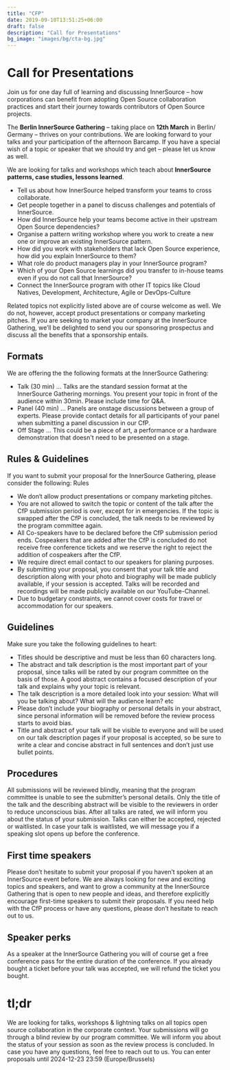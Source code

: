 ```yaml
---
title: "CFP"
date: 2019-09-10T13:51:25+06:00
draft: false
description: "Call for Presentations"
bg_image: "images/bg/cta-bg.jpg"
---
```




# Call for Presentations

Join us for one day full of learning and discussing InnerSource – how corporations can benefit from adopting Open Source collaboration practices and start their journey towards contributors of Open Source projects.

The <b>Berlin InnerSource Gathering</b> – taking place on <b>12th March</b> in Berlin/ Germany – thrives on your contributions. We are looking forward to your talks and your participation of the afternoon Barcamp. If you have a special wish of a topic or speaker that we should try and get – please let us know as well.

We are looking for talks and workshops which teach about <b>InnerSource patterns, case studies, lessons learned</b>.

<ul> 
<li>Tell us about how InnerSource helped transform your teams to cross collaborate. 
<li>Get people together in a panel to discuss challenges and potentials of InnerSource.
<li>How did InnerSource help your teams become active in their upstream Open Source dependencies?
<li>Organise a pattern writing workshop where you work to create a new one or improve an existing InnerSource pattern.
<li>How did you work with stakeholders that lack Open Source experience, how did you explain InnerSource to them?
<li>What role do product managers play in your InnerSource program?
<li>Which of your Open Source learnings did you transfer to in-house teams even if you do not call that InnerSource?
<li>Connect the InnerSource program with other IT topics like Cloud Natives, Development, Architecture, Agile or DevOps-Culture
</ul>

Related topics not explicitly listed above are of course welcome as well. We do not, however, accept product presentations or company marketing pitches. If you are seeking to market your company at the InnerSource Gathering, we’ll be delighted to send you our sponsoring prospectus and discuss all the benefits that a sponsorship entails.

## Formats

We are offering the the following formats at the InnerSource Gathering:

* Talk (30 min) ... Talks are the standard session format at the InnerSource Gathering mornings. You present your topic in front of the audience within 30min. Please include time for Q&A.
* Panel (40 min) ... Panels are onstage discussions between a group of experts. Please provide contact details for all participants of your panel when submitting a panel discussion in our CfP.
* Off Stage ... This could be a piece of art, a performance or a hardware demonstration that doesn't need to be presented on a stage.

## Rules & Guidelines

If you want to submit your proposal for the InnerSource Gathering, please consider the following:
Rules

* We don‘t allow product presentations or company marketing pitches. 
* You are not allowed to switch the topic or content of the talk after the CfP submission period is over, except for in emergencies. If the topic is swapped after the CfP is concluded, the talk needs to be reviewed by the program committee again. 
* All Co-speakers have to be declared before the CfP submission period ends. Cospeakers that are added after the CfP is concluded do not receive free conference tickets and we reserve the right to reject the addition of cospeakers after the CfP. 
* We require direct email contact to our speakers for planing purposes. 
* By submitting your proposal, you consent that your talk title and description along with your photo and biography will be made publicly available, if your session is accepted. Talks will be recorded and recordings will be made publicly available on our YouTube-Channel. 
* Due to budgetary constraints, we cannot cover costs for travel or accommodation for our speakers. 

## Guidelines

Make sure you take the following guidelines to heart:

* Titles should be descriptive and must be less than 60 characters long. 
* The abstract and talk description is the most important part of your proposal, since talks will be rated by our program committee on the basis of those. A good abstract contains a focused description of your talk and explains why your topic is relevant. 
* The talk description is a more detailed look into your session: What will you be talking about? What will the audience learn? etc 
* Please don’t include your biography or personal details in your abstract, since personal information will be removed before the review process starts to avoid bias. 
* Title and abstract of your talk will be visible to everyone and will be used on our talk description pages if your proposal is accepted, so be sure to write a clear and concise abstract in full sentences and don’t just use bullet points. 


## Procedures

All submissions will be reviewed blindly, meaning that the program committee is unable to see the submitter’s personal details. Only the title of the talk and the describing abstract will be visible to the reviewers in order to reduce unconscious bias. After all talks are rated, we will inform you about the status of your submission. Talks can either be accepted, rejected or waitlisted. In case your talk is waitlisted, we will message you if a speaking slot opens up before the conference.

## First time speakers

Please don’t hesitate to submit your proposal if you haven’t spoken at an InnerSource event before. We are always looking for new and exciting topics and speakers, and want to grow a community at the InnerSource Gathering that is open to new people and ideas, and therefore explicitly encourage first-time speakers to submit their proposals.
If you need help with the CfP process or have any questions, please don’t hesitate to reach out to us.
## Speaker perks

As a speaker at the InnerSource Gathering you will of course get a free conference pass for the entire duration of the conference. If you already bought a ticket before your talk was accepted, we will refund the ticket you bought.

# tl;dr

We are looking for talks, workshops & lightning talks on all topics open source collaboration in the corporate context. Your submissions will go through a blind review by our program committee. We will inform you about the status of your session as soon as the review process is concluded.
In case you have any questions, feel free to reach out to us.
You can enter proposals until 2024-12-23 23:59 (Europe/Brussels)
